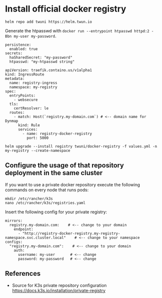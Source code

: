 # Install official docker registry

```helm repo add twuni https://helm.twun.io```

Generate the htpasswd with ```docker run --entrypoint htpasswd httpd:2 -Bbn my-user my-password```.


```
persistence:
  enabled: true
secrets:
  haSharedSecret: "my-password"
  htpasswd: "my-htpasswd string"
```
  
```
apiVersion: traefik.containo.us/v1alpha1
kind: IngressRoute
metadata:
  name: registry-ingress
  namespace: my-registry
spec:
  entryPoints:
    - websecure
  tls:
    certResolver: le
  routes:
    - match: Host(`registry.my-domain.com`) # <-- domain name for Dynmap
      kind: Rule
      services:
        - name: registry-docker-registry
          port: 5000
```
  
```helm upgrade --install registry twuni/docker-registry -f values.yml -n my-registry --create-namespace```

## Configure the usage of that repository deployment in the same cluster
If you want to use a private docker repository execute the following commands on every node that runs pods:
```
mkdir /etc/rancher/k3s
nano /etc/rancher/k3s/registries.yaml
```

Insert the following config for your private registry:
```
mirrors:
  registry.my-domain.com:    # <-- change to your domain
    endpoint:
      - "http://registry-docker-registry.my-registry-namespace.svc.cluster.local"    # <-- change to your namespace
configs:
  "registry.my-domain.com":    # <-- change to your domain
    auth:
      username: my-user       # <-- change
      password: my-password   # <-- change
```

## References
* Source for K3s private repository configuration https://docs.k3s.io/installation/private-registry
